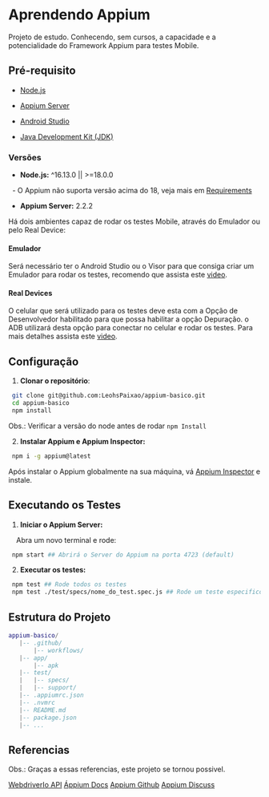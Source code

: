 # Aprendendo Appium

Projeto de estudo.
Conhecendo, sem cursos, a capacidade e a potencialidade do Framework Appium para testes Mobile.

## Pré-requisito

- [Node.js](https://nodejs.org/)

- [Appium Server](http://appium.io/)

- [Android Studio](https://developer.android.com/studio?hl=pt-br)

- [Java Development Kit (JDK)](https://www.oracle.com/java/technologies/javase-downloads.html)

### Versões

- **Node.js:** ^16.13.0 || >=18.0.0

  - O Appium não suporta versão acima do 18, veja mais em [Requirements](https://appium.io/docs/en/2.1/intro/requirements/)

- **Appium Server:** 2.2.2

Há dois ambientes capaz de rodar os testes Mobile, através do Emulador ou pelo Real Device:

#### **Emulador**

Será necessário ter o Android Studio ou o Visor para que consiga criar um Emulador para rodar os testes, recomendo que assista este [video](https://www.youtube.com/watch?v=N5ALlkXOowI).

#### **Real Devices**

O celular que será utilizado para os testes deve esta com a Opção de Desenvolvedor habilitado para que possa habilitar a opção Depuração. o ADB utilizará desta opção para conectar no celular e rodar os testes. Para mais detalhes assista este [video](https://www.youtube.com/watch?v=3vcq2RDhwoc).

## Configuração

1. **Clonar o repositório**:

```bash
 git clone git@github.com:LeohsPaixao/appium-basico.git
 cd appium-basico
 npm install
```

Obs.: Verificar a versão do node antes de rodar  ```npm Install```

2. **Instalar Appium e Appium Inspector:**

```bash
 npm i -g appium@latest
```

Após instalar o Appium globalmente na sua máquina, vá [Appium Inspector](https://github.com/appium/appium-inspector/releases/tag/v2023.11.1) e instale.

## Executando os Testes

1. **Iniciar o Appium Server:**

    Abra um novo terminal e rode:

```bash
 npm start ## Abrirá o Server do Appium na porta 4723 (default)
```

2. **Executar os testes:**

```bash
 npm test ## Rode todos os testes
 npm test ./test/specs/nome_do_test.spec.js ## Rode um teste especifico
```

## Estrutura do Projeto

```lua
appium-basico/
   |-- .github/
       |-- workflows/
   |-- app/
       |-- apk
   |-- test/
   |   |-- specs/
   |   |-- support/
   |-- .appiumrc.json
   |-- .nvmrc
   |-- README.md
   |-- package.json
   |-- ...
```

## Referencias

Obs.: Graças a essas referencias, este projeto se tornou possivel.

[WebdriverIo API](https://webdriver.io/docs/api)
[Áppium Docs](https://appium.io/docs/en/2.1/)
[Appium Github](https://github.com/appium/appium)
[Appium Discuss](https://discuss.appium.io/)
